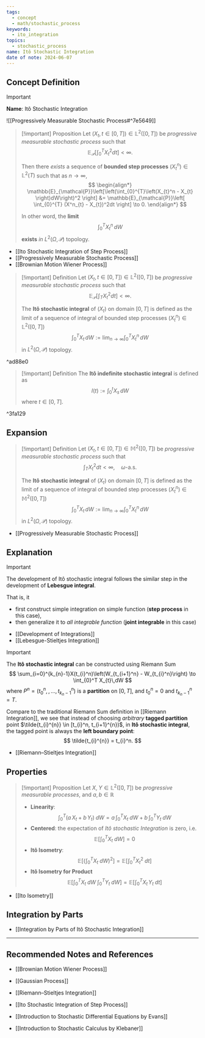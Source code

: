 ```yaml
---
tags:
  - concept
  - math/stochastic_process
keywords:
  - ito_integration
topics:
  - stochastic_process
name: Itô Stochastic Integration
date of note: 2024-06-07
---
```


## Concept Definition

>[!important]
>**Name**: Itô Stochastic Integration

![[Progressively Measurable Stochastic Process#^7e5649]]


>[!important] Proposition
>Let $(X_{t}, t\in [0,T]) \in \mathbb{L}^2([0,T])$ be *progressive measurable stochastic process* such that 
>$$
>\mathbb{E}_{\mathcal{P}}\left[  \int_{0}^{T}X^2_{t}dt \right] < \infty.
>$$
>
>Then there *exists* a sequence of **bounded step processes** $(X^n_{t}) \in \mathbb{L}^2(T)$ such that as $n\to \infty$, 
>$$
>\begin{align*}
>\mathbb{E}_{\mathcal{P}}\left[\left(\int_{0}^{T}\left(X_{t}^n  - X_{t} \right)dW\right)^2 \right]  &= \mathbb{E}_{\mathcal{P}}\left[  \int_{0}^{T} (X^n_{t} - X_{t})^2dt \right] \to 0.
>\end{align*}
>$$
>
>In other word, the **limit** $$\int_{0}^{T}X_{t}^n\,dW$$ **exists** *in* $L^2(\Omega, \mathcal{P})$ topology.

- [[Ito Stochastic Integration of Step Process]]
- [[Progressively Measurable Stochastic Process]]
- [[Brownian Motion Wiener Process]]

>[!important] Definition
>Let $(X_{t}, t\in [0,T]) \in \mathbb{L}^2([0,T])$ be *progressive measurable stochastic process* such that 
>$$
>\mathbb{E}_{\mathcal{P}}\left[  \int_{T}X^2_{t}dt \right] < \infty.
>$$
>
>The **Itô stochastic integral** of $(X_{t})$ on domain $[0,T]$ is defined as the limit of a sequence of integral of bounded step processes $(X_{t}^n) \in \mathbb{L}^2([0,T])$
>$$
>\int_{0}^T X_{t}\,dW := \lim_{ n \to \infty } \int_{0}^{T}X_{t}^n\,dW
>$$
>in $L^2(\Omega, \mathcal{P})$ topology.

^ad88e0

>[!important] Definition
>The **Itô indefinite stochastic integral** is defined as
>$$
>I(t) := \int_{0}^{t} X_{s}\,dW
>$$
>where $t\in [0,T]$.

^3fa129


## Expansion

>[!important] Definition
>Let $(X_{t}, t\in [0,T]) \in \mathbb{M}^2([0,T])$ be *progressive measurable stochastic process* such that 
>$$
>\int_{T}X^2_{t}dt < \infty, \quad \omega\text{-a.s.}
>$$
>
>The **Itô stochastic integral** of $(X_{t})$ on domain $[0,T]$ is defined as the limit of a sequence of integral of bounded step processes $(X_{t}^n) \in \mathbb{M}^2([0,T])$
>$$
>\int_{0}^T X_{t}\,dW := \lim_{ n \to \infty } \int_{0}^{T}X_{t}^n\,dW
>$$
>in $L^2(\Omega, \mathcal{P})$ topology.

- [[Progressively Measurable Stochastic Process]]

## Explanation

>[!important]
>The development of Itô stochastic integral follows the similar step in the development of **Lebesgue integral**.
>
>That is, it 
>- first construct simple integration on simple function (**step process** in this case),
>- then generalize it to *all integrable function* (**joint integrable** in this case)

- [[Development of Integrations]]
- [[Lebesgue-Stieltjes Integration]]


>[!important] 
>The **Itô stochastic integral** can be constructed using Riemann Sum
>$$
>\sum_{i=0}^{k_{n}-1}X(t_{i}^n)\left(W_{t_{i+1}^n} - W_{t_{i}^n}\right) \to \int_{0}^T X_{t}\,dW
>$$
>where $P^n = (t_{0}^n, \,{,}\ldots{,}\, t_{k_{n}-1}^n)$ is a **partition** on $[0,T]$, and $t_{0}^n =0$ and $t_{k_{n}-1}^n = T.$
>
>Compare to the traditional Riemann Sum definition in [[Riemann Integration]], we see that instead of choosing *arbitrary* **tagged partition** point $\tilde{t_{i}^{n}} \in [t_{i}^n, t_{i+1}^{n})$, in **Itô stochastic integral**, the tagged point is always the **left boundary point**:
>$$
>\tilde{t_{i}^{n}} = t_{i}^n.
>$$

- [[Riemann–Stieltjes Integration]]

## Properties

>[!important] Proposition
>Let $X, \;Y\in \mathbb{L}^2([0,T])$ be *progressive measurable processes*, and $a, b\in \mathbb{R}$
>- **Linearity**: $$\int_{0}^{T} \left(a\,X_{t} + b\,Y_{t}\right)\;dW  = a\,\int_{0}^{T} X_{t}\;dW + b\,\int_{0}^{T} Y_{t}\;dW$$
>- **Centered**: the expectation of *Itô stochastic Integration* is zero, i.e. $$\mathbb{E}\left[  \int_{0}^{T} X_{t}\;dW \right] = 0$$
>- **Itô Isometry**: 
>  $$
>  \mathbb{E}\left[ \left(\int_{0}^{T} X_{t}\;dW \right)^2 \right] = \mathbb{E}\left[  \int_{0}^{T} X^2_{t}\;dt \right]
> $$
> - **Itô Isometry for Product**
> $$
>  \mathbb{E}\left[ \int_{0}^{T} X_{t}\;dW\;\int_{0}^{T} Y_{t}\;dW \right] = \mathbb{E}\left[  \int_{0}^{T} X_{t}\,Y_{t}\;dt \right]
> $$

- [[Ito Isometry]]

## Integration by Parts

- [[Integration by Parts of Itô Stochastic Integration]]




-----------
##  Recommended Notes and References

- [[Brownian Motion Wiener Process]]
- [[Gaussian Process]]

- [[Riemann–Stieltjes Integration]]
- [[Ito Stochastic Integration of Step Process]]


- [[Introduction to Stochastic Differential Equations by Evans]]
- [[Introduction to Stochastic Calculus by Klebaner]]